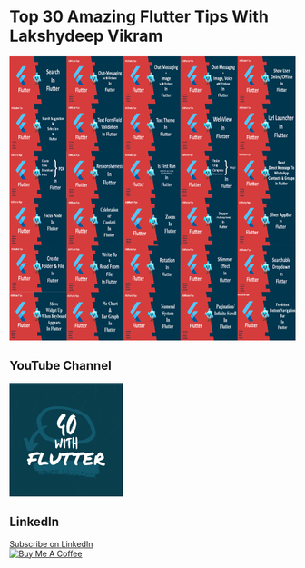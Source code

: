# Top 30 Amazing Flutter Tips With Lakshydeep Vikram

<img src="/fluttertips.png" alt="flutter"  height="500" />

## YouTube Channel
<a class="libutton" href="https://www.youtube.com/@gowithflutter" target="_blank"><img src="/youtubeChannel.png" alt="flutter"  height="200" width="200"/>
</a>    
## LinkedIn
<a class="libutton" href="https://www.linkedin.com/build-relation/newsletter-follow?entityUrn=7027632133561085952" target="_blank">  Subscribe on LinkedIn  </a>   
<a href="https://www.buymeacoffee.com/lakshydeep14" target="_blank"><img src="https://cdn.buymeacoffee.com/buttons/v2/default-yellow.png" alt="  Buy Me A Coffee  " style="height: 60px !important;width: 217px !important;" ></a>




